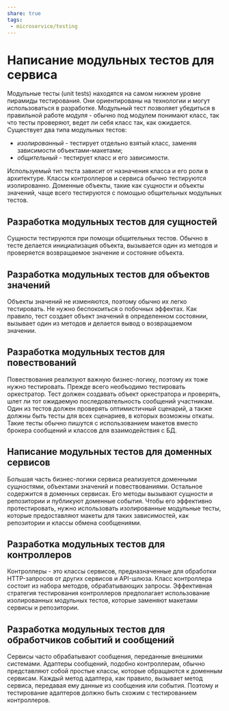 ```yaml
---
share: true
tags:
 - microservice/testing
---
```

# Написание модульных тестов для сервиса
Модульные тесты (unit tests) находятся на самом нижнем уровне пирамиды тестирования. Они ориентированы на технологии и могут использоваться в разработке. Модульный тест позволяет убедиться в правильной работе *модуля* - обычно под модулем понимают класс, так что тесты проверяют, ведет ли себя класс так, как ожидается.
Существует два типа модульных тестов:
- *изолированный* - тестирует отдельно взятый класс, заменяя зависимости объектами-макетами;
- *общительный* - тестирует класс и его зависимости.

Используемый тип теста зависит от назначения класса и его роли в архитектуре. Классы контроллеров и сервиса обычно тестируются изолированно. Доменные объекты, такие как сущности и объекты значений, чаще всего тестируются с помощью общительных модульных тестов.
## Разработка модульных тестов для сущностей
Сущности тестируются при помощи общительных тестов. Обычно в тесте делается инициализация объекта, вызывается один из методов и проверяется возвращаемое значение и состояние объекта.
## Разработка модульных тестов для объектов значений
Объекты значений не изменяются, поэтому обычно их легко тестировать. Не нужно беспокоиться о побочных эффектах. Как правило, тест создает объект значений в определенном состоянии, вызывает один из методов и делается вывод о возвращаемом значении.
## Разработка модульных тестов для повествований
Повествования реализуют важную бизнес-логику, поэтому их тоже нужно тестировать. Прежде всего необъодимо тестировать оркестратор. Тест должен создавать объект оркестратора и проверять, шлет ли тот ожидаемую последовательность сообщений участникам. Один из тестов должен проверять оптимистичный сценарий, а также должны быть тесты для всех сценариев, в которых возможны откаты.
Такие тесты обычно пишутся с использованием макетов вместо брокера сообщений и классов для взаимодействия с БД.
## Написание модульных тестов для доменных сервисов
Б*о*льшая часть бизнес-логики сервиса реализуется доменными сущностями, объектами значений и повествованиями. Остальное содержится в доменных сервисах. Его методы вызывают сущности и репозитории и публикуют доменные события. Чтобы его эффективно протестировать, нужно использовать изолированные модульные тесты, которые предоставляют макеты для таких зависимостей, как репозитории и классы обмена сообщениями.
## Разработка модульных тестов для контроллеров
Контроллеры - это классы сервисов, предназначенные для обработки HTTP-запросов от других сервисов и API-шлюза. Класс контроллера состоит из набора методов, обрабатывающих запросы. Эффективная стратегия тестирования контроллеров предполагает использование изолированных модульных тестов, которые заменяют макетами сервисы и репозитории.
## Разработка модульных тестов для обработчиков событий и сообщений
Сервисы часто обрабатывают сообщения, переданные внешними системами. Адаптеры сообщений, подобно контроллерам, обычно представляют собой простые классы, которые обращаются к доменным сервисам. Каждый метод адаптера, как правило, вызывает метод сервиса, передавая ему данные из сообщения или события. Поэтому и тестирование адаптеров должно быть схожим с тестированием контроллеров.
